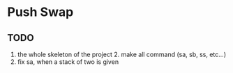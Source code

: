 # Push Swap

## TODO

1. the whole skeleton of the project
	2. make all command (sa, sb, ss, etc...)
2. fix sa, when a stack of two is given
